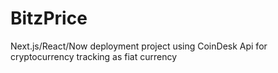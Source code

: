 # BitzPrice
Next.js/React/Now deployment project using CoinDesk Api for cryptocurrency tracking as fiat currency
